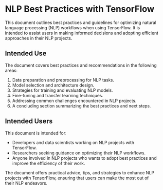 # NLP Best Practices with TensorFlow

This document outlines best practices and guidelines for optimizing natural language processing (NLP) workflows when using TensorFlow. It is intended to assist users in making informed decisions and adopting efficient approaches in their NLP projects.

## Intended Use

The document covers best practices and recommendations in the following areas:

1. Data preparation and preprocessing for NLP tasks.
2. Model selection and architecture design.
3. Strategies for training and evaluating NLP models.
4. Fine-tuning and transfer learning techniques.
5. Addressing common challenges encountered in NLP projects.
6. A concluding section summarizing the best practices and next steps.

## Intended Users

This document is intended for:

- Developers and data scientists working on NLP projects with TensorFlow.
- Researchers seeking guidance on optimizing their NLP workflows.
- Anyone involved in NLP projects who wants to adopt best practices and improve the efficiency of their work.

The document offers practical advice, tips, and strategies to enhance NLP projects with TensorFlow, ensuring that users can make the most out of their NLP endeavors.

